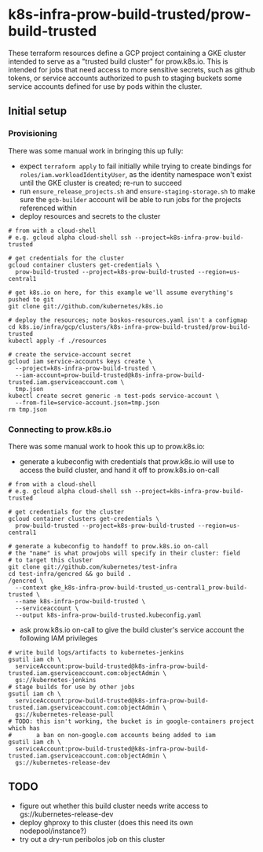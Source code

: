 # k8s-infra-prow-build-trusted/prow-build-trusted

These terraform resources define a GCP project containing a GKE cluster
intended to serve as a "trusted build cluster" for prow.k8s.io. This is
intended for jobs that need access to more sensitive secrets, such as
github tokens, or service accounts authorized to push to staging buckets
some service accounts defined for use by pods within the cluster.

## Initial setup

### Provisioning

There was some manual work in bringing this up fully:
- expect `terraform apply` to fail initially while trying to create bindings
  for `roles/iam.workloadIdentityUser`, as the identity namespace won't exist
  until the GKE cluster is created; re-run to succeed
- run `ensure_release_projects.sh` and `ensure-staging-storage.sh` to make
  sure the `gcb-builder` account will be able to run jobs for the
  projects referenced within
- deploy resources and secrets to the cluster
```
# from with a cloud-shell
# e.g. gcloud alpha cloud-shell ssh --project=k8s-infra-prow-build-trusted

# get credentials for the cluster
gcloud container clusters get-credentials \
  prow-build-trusted --project=k8s-prow-build-trusted --region=us-central1

# get k8s.io on here, for this example we'll assume everything's pushed to git
git clone git://github.com/kubernetes/k8s.io

# deploy the resources; note boskos-resources.yaml isn't a configmap
cd k8s.io/infra/gcp/clusters/k8s-infra-prow-build-trusted/prow-build-trusted
kubectl apply -f ./resources

# create the service-account secret
gcloud iam service-accounts keys create \
  --project=k8s-infra-prow-build-trusted \
  --iam-account=prow-build-trusted@k8s-infra-prow-build-trusted.iam.gserviceaccount.com \
  tmp.json
kubectl create secret generic -n test-pods service-account \
  --from-file=service-account.json=tmp.json
rm tmp.json
```

### Connecting to prow.k8s.io

There was some manual work to hook this up to prow.k8s.io:
- generate a kubeconfig with credentials that prow.k8s.io will use to access
  the build cluster, and hand it off to prow.k8s.io on-call
```
# from with a cloud-shell
# e.g. gcloud alpha cloud-shell ssh --project=k8s-infra-prow-build-trusted

# get credentials for the cluster
gcloud container clusters get-credentials \
  prow-build-trusted --project=k8s-prow-build-trusted --region=us-central1

# generate a kubeconfig to handoff to prow.k8s.io on-call
# the "name" is what prowjobs will specify in their cluster: field
# to target this cluster
git clone git://github.com/kubernetes/test-infra
cd test-infra/gencred && go build .
/gencred \
  --context gke_k8s-infra-prow-build-trusted_us-central1_prow-build-trusted \
  --name k8s-infra-prow-build-trusted \
  --serviceaccount \
  --output k8s-infra-prow-build-trusted.kubeconfig.yaml
```
- ask prow.k8s.io on-call to give the build cluster's service account the
  following IAM privileges
```
# write build logs/artifacts to kubernetes-jenkins
gsutil iam ch \
  serviceAccount:prow-build-trusted@k8s-infra-prow-build-trusted.iam.gserviceaccount.com:objectAdmin \
  gs://kubernetes-jenkins
# stage builds for use by other jobs
gsutil iam ch \
  serviceAccount:prow-build-trusted@k8s-infra-prow-build-trusted.iam.gserviceaccount.com:objectAdmin \
  gs://kubernetes-release-pull
# TODO: this isn't working, the bucket is in google-containers project which has
#       a ban on non-google.com accounts being added to iam
gsutil iam ch \
  serviceAccount:prow-build-trusted@k8s-infra-prow-build-trusted.iam.gserviceaccount.com:objectAdmin \
  gs://kubernetes-release-dev
```

## TODO

- figure out whether this build cluster needs write access to gs://kubernetes-release-dev
- deploy ghproxy to this cluster (does this need its own nodepool/instance?)
- try out a dry-run peribolos job on this cluster
